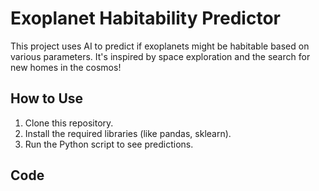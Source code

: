 # Exoplanet Habitability Predictor

This project uses AI to predict if exoplanets might be habitable based on various parameters. It's inspired by space exploration and the search for new homes in the cosmos!

## How to Use

1. Clone this repository.
2. Install the required libraries (like pandas, sklearn).
3. Run the Python script to see predictions.

## Code
